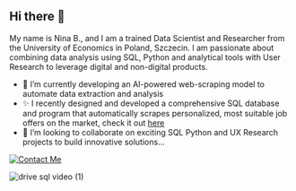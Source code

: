 ## Hi there 👋 

My name is Nina B., and I am a trained Data Scientist and Researcher from the University of Economics in Poland, Szczecin. 
I am passionate about combining data analysis using SQL, Python and analytical tools with User Research to leverage digital and non-digital products.

- 🌱 I’m currently developing an AI-powered web-scraping model to automate data extraction and analysis
- ✨ I recently designed and developed a comprehensive SQL database and program that automatically scrapes personalized, most suitable job offers on the market, check it out [here](https://github.com/ninryt/python-sql-web_jobscraper)
- 👯 I’m looking to collaborate on exciting SQL Python and UX Research projects to build innovative solutions...

[![Contact Me](https://github.com/user-attachments/assets/4cd95980-a6f4-4935-aee1-122a93b39247)](mailto:zerobughero@gmail.com)


![drive sql video (1)](https://github.com/user-attachments/assets/4b950894-6614-446f-bcca-703cffe53c77)
<!--
**ninryt/ninryt** is a ✨ _special_ ✨ repository because its `README.md` (this file) appears on your GitHub profile.

Here are some ideas to get you started:

- 🔭 I’m currently working on ...
- 🌱 I’m currently learning ...
- 👯 I’m looking to collaborate on ...
- 🤔 I’m looking for help with ...
- 💬 Ask me about ...
- 📫 How to reach me: ...
- 😄 Pronouns: ...
- ⚡ Fun fact: ...
-->
